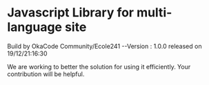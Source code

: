 # Javascript Library for multi-language site

Build by OkaCode Community/Ecole241
--Version : 1.0.0 released on 19/12/21:16:30

We are working to better the solution for using it efficiently. Your contribution will be helpful.
